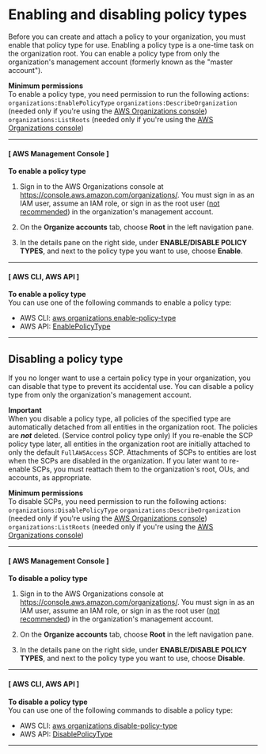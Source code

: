 # Enabling and disabling policy types<a name="orgs_manage_policies_enable-disable"></a>

Before you can create and attach a policy to your organization, you must enable that policy type for use\. Enabling a policy type is a one\-time task on the organization root\. You can enable a policy type from only the organization's management account \(formerly known as the "master account"\)\.

**Minimum permissions**  
To enable a policy type, you need permission to run the following actions:  
`organizations:EnablePolicyType`
`organizations:DescribeOrganization` \(needed only if you're using the [AWS Organizations console](https://console.aws.amazon.com/organizations/)\)
`organizations:ListRoots` \(needed only if you're using the [AWS Organizations console](https://console.aws.amazon.com/organizations/)\)

------
#### [ AWS Management Console ]

**To enable a policy type**

1. Sign in to the AWS Organizations console at [https://console\.aws\.amazon\.com/organizations/](https://console.aws.amazon.com/organizations/)\. You must sign in as an IAM user, assume an IAM role, or sign in as the root user \([not recommended](https://docs.aws.amazon.com/IAM/latest/UserGuide/best-practices.html#lock-away-credentials)\) in the organization's management account\. 

1. On the **Organize accounts** tab, choose **Root** in the left navigation pane\.

1. In the details pane on the right side, under **ENABLE/DISABLE POLICY TYPES**, and next to the policy type you want to use, choose **Enable**\.

------
#### [ AWS CLI, AWS API ]

**To enable a policy type**  
You can use one of the following commands to enable a policy type:
+ AWS CLI: [aws organizations enable\-policy\-type](https://docs.aws.amazon.com/cli/latest/reference/organizations/enable-policy-type.html)
+ AWS API: [EnablePolicyType](https://docs.aws.amazon.com/organizations/latest/APIReference/API_EnablePolicyType.html)

------

## Disabling a policy type<a name="disable-policy-type"></a>

If you no longer want to use a certain policy type in your organization, you can disable that type to prevent its accidental use\. You can disable a policy type from only the organization's management account\.

**Important**  
When you disable a policy type, all policies of the specified type are automatically detached from all entities in the organization root\. The policies are ***not*** deleted\.
\(Service control policy type only\) If you re\-enable the SCP policy type later, all entities in the organization root are initially attached to only the default `FullAWSAccess` SCP\. Attachments of SCPs to entities are lost when the SCPs are disabled in the organization\. If you later want to re\-enable SCPs, you must reattach them to the organization's root, OUs, and accounts, as appropriate\.

**Minimum permissions**  
To disable SCPs, you need permission to run the following actions:  
`organizations:DisablePolicyType`
`organizations:DescribeOrganization` \(needed only if you're using the [AWS Organizations console](https://console.aws.amazon.com/organizations/)\)
`organizations:ListRoots` \(needed only if you're using the [AWS Organizations console](https://console.aws.amazon.com/organizations/)\)

------
#### [ AWS Management Console ]

**To disable a policy type**

1. Sign in to the AWS Organizations console at [https://console\.aws\.amazon\.com/organizations/](https://console.aws.amazon.com/organizations/)\. You must sign in as an IAM user, assume an IAM role, or sign in as the root user \([not recommended](https://docs.aws.amazon.com/IAM/latest/UserGuide/best-practices.html#lock-away-credentials)\) in the organization's management account\. 

1. On the **Organize accounts** tab, choose **Root** in the left navigation pane\.

1. In the details pane on the right side, under **ENABLE/DISABLE POLICY TYPES**, and next to the policy type you want to use, choose **Disable**\.

------
#### [ AWS CLI, AWS API ]

**To disable a policy type**  
You can use one of the following commands to disable a policy type:
+ AWS CLI: [aws organizations disable\-policy\-type](https://docs.aws.amazon.com/cli/latest/reference/organizations/disable-policy-type.html)
+ AWS API: [DisablePolicyType](https://docs.aws.amazon.com/organizations/latest/APIReference/API_DisablePolicyType.html)

------